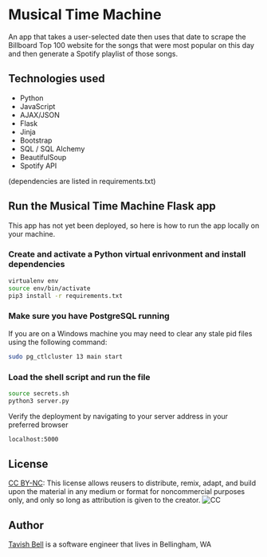 # Musical Time Machine

An app that takes a user-selected date then uses that
date to scrape the Billboard Top 100 website for the songs
that were most popular on this day and then generate a Spotify
playlist of those songs.

## Technologies used

- Python
- JavaScript
- AJAX/JSON
- Flask
- Jinja
- Bootstrap
- SQL / SQL Alchemy
- BeautifulSoup
- Spotify API

(dependencies are listed in requirements.txt)

## Run the Musical Time Machine Flask app

This app has not yet been deployed, so here is how to run the app locally on your machine.

### Create and activate a Python virtual enrivonment and install dependencies

```sh
virtualenv env
source env/bin/activate
pip3 install -r requirements.txt
```

### Make sure you have PostgreSQL running

If you are on a Windows machine you may need to clear any stale pid files using the following command:

```sh
sudo pg_ctlcluster 13 main start
```

### Load the shell script and run the file

```sh
source secrets.sh
python3 server.py
```

Verify the deployment by navigating to your server address in your preferred browser

```sh
localhost:5000
```

## License

[CC BY-NC](https://creativecommons.org/licenses/by-nc/4.0/): This license allows reusers to distribute, remix, adapt, and build upon the material in any medium or format for noncommercial purposes only, and only so long as attribution is given to the creator.
![CC](https://mirrors.creativecommons.org/presskit/buttons/88x31/png/by-nc.png)

## Author

[Tavish Bell](https://www.linkedin.com/in/tavish-b-268b36235/) is a software engineer that lives in Bellingham, WA
